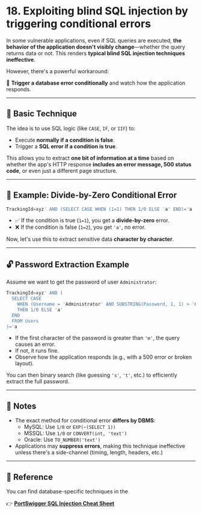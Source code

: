 # 18. Exploiting blind SQL injection by triggering conditional errors

In some vulnerable applications, even if SQL queries are executed, **the behavior of the application doesn't visibly change**—whether the query returns data or not. This renders **typical blind SQL injection techniques ineffective**.

However, there's a powerful workaround:

🔁 **Trigger a database error conditionally** and watch how the application responds.

---

## 🔎 Basic Technique

The idea is to use SQL logic (like `CASE`, `IF`, or `IIF`) to:

- Execute **normally if a condition is false**.
- Trigger a **SQL error if a condition is true**.

This allows you to extract **one bit of information at a time** based on whether the app's HTTP response **includes an error message, 500 status code**, or even just a different page structure.

---

## 🧪 Example: Divide-by-Zero Conditional Error

```sql
TrackingId=xyz' AND (SELECT CASE WHEN (1=1) THEN 1/0 ELSE 'a' END)='a
```

- ✅ If the condition is true (`1=1`), you get a **divide-by-zero** error.
- ❌ If the condition is false (`1=2`), you get `'a'`, no error.

Now, let's use this to extract sensitive data **character by character**.

---

## 🔓 Password Extraction Example

Assume we want to get the password of user `Administrator`:

```sql
TrackingId=xyz' AND (
  SELECT CASE
    WHEN (Username = 'Administrator' AND SUBSTRING(Password, 1, 1) > 'm')
    THEN 1/0 ELSE 'a'
  END
  FROM Users
)='a
```

- If the first character of the password is greater than `'m'`, the query causes an error.
- If not, it runs fine.
- Observe how the application responds (e.g., with a 500 error or broken layout).

You can then binary search (like guessing `'s'`, `'t'`, etc.) to efficiently extract the full password.

---

## 📌 Notes

- The exact method for conditional error **differs by DBMS**:
    - MySQL: Use `1/0` or `EXP(~(SELECT 1))`
    - MSSQL: Use `1/0` or `CONVERT(int, 'text')`
    - Oracle: Use `TO_NUMBER('text')`
- Applications may **suppress errors**, making this technique ineffective unless there's a side-channel (timing, length, headers, etc.)

---

## 🧰 Reference

You can find database-specific techniques in the

👉 [**PortSwigger SQL Injection Cheat Sheet**](https://portswigger.net/web-security/sql-injection/cheat-sheet)